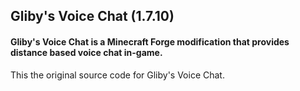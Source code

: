 ## Gliby's Voice Chat (1.7.10)
#### Gliby's Voice Chat is a Minecraft Forge modification that provides distance based voice chat in-game.
This the original source code for Gliby's Voice Chat.
